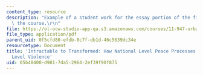 ```yaml
---
content_type: resource
description: "Example of a student work for the essay portion of the final exam of\
  \ the course.\r\n"
file: https://ol-ocw-studio-app-qa.s3.amazonaws.com/courses/11-947-urbanization-and-development-spring-2009/05b48400d9817da529642ef39f90f875_MIT11_947s09_sw02.pdf
file_type: application/pdf
parent_uid: 0f5cfd80-efdb-0c7f-db1d-46c5639dc34e
resourcetype: Document
title: 'Intractable to Transformed: How National Level Peace Processes Shape Urban
  Level Violence'
uid: 05b48400-d981-7da5-2964-2ef39f90f875
---
```

